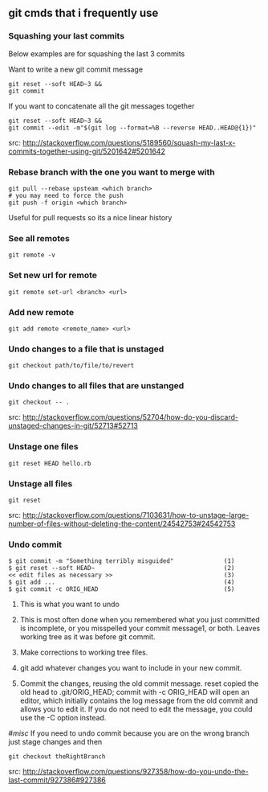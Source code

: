 ## git cmds that i frequently use

### Squashing your last commits


Below examples are for squashing the last 3 commits

Want to write a new git commit message

```
git reset --soft HEAD~3 &&
git commit
```

If you want to concatenate all the git messages together

```
git reset --soft HEAD~3 &&
git commit --edit -m"$(git log --format=%B --reverse HEAD..HEAD@{1})"
```
src: http://stackoverflow.com/questions/5189560/squash-my-last-x-commits-together-using-git/5201642#5201642


### Rebase branch with the one you want to merge with

```
git pull --rebase upsteam <which branch>
# you may need to force the push
git push -f origin <which branch>
```

Useful for pull requests so its a nice linear history


### See all remotes

```
git remote -v
```

### Set new url for remote

```
git remote set-url <branch> <url>
```

### Add new remote

```
git add remote <remote_name> <url>
```


### Undo changes to a file that is unstaged

```
git checkout path/to/file/to/revert
```

### Undo changes to all files that are unstanged

```
git checkout -- .
```
src: http://stackoverflow.com/questions/52704/how-do-you-discard-unstaged-changes-in-git/52713#52713


### Unstage one files
```
git reset HEAD hello.rb
```


### Unstage all files
```
git reset
```
src: http://stackoverflow.com/questions/7103631/how-to-unstage-large-number-of-files-without-deleting-the-content/24542753#24542753


### Undo commit
```
$ git commit -m "Something terribly misguided"              (1)
$ git reset --soft HEAD~                                    (2)
<< edit files as necessary >>                               (3)
$ git add ...                                               (4)
$ git commit -c ORIG_HEAD                                   (5)
```


1. This is what you want to undo

2. This is most often done when you remembered what you just committed is incomplete, or you misspelled your commit message1, or both. Leaves working tree as it was before git commit.

3. Make corrections to working tree files.

4. git add whatever changes you want to include in your new commit.

5. Commit the changes, reusing the old commit message. reset copied the old head to .git/ORIG_HEAD; commit with -c ORIG_HEAD will open an editor, which initially contains the log message from the old commit and allows you to edit it. If you do not need to edit the message, you could use the -C option instead.

#*misc*
If you need to undo commit because you are on the wrong branch just stage changes and then
```
git checkout theRightBranch
```

src: http://stackoverflow.com/questions/927358/how-do-you-undo-the-last-commit/927386#927386
